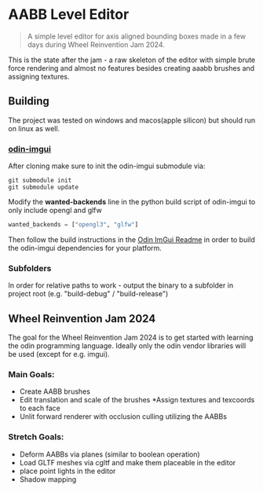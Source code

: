 # AABB Level Editor
> A simple level editor for axis aligned bounding boxes made in a few days during Wheel Reinvention Jam 2024. 

This is the state after the jam - a raw skeleton of the editor with simple brute force rendering and almost no features besides creating aaabb brushes and assigning textures.

## Building
The project was tested on windows and macos(apple silicon) but should run on linux as well.

### [odin-imgui](https://gitlab.com/L-4/odin-imgui)
After cloning make sure to init the odin-imgui submodule via:

```shell 
git submodule init  
git submodule update
```

Modify the **wanted-backends** line in the python build script of odin-imgui to only include opengl and glfw 
```python
wanted_backends = ["opengl3", "glfw"]
```
Then follow the build instructions in the [Odin ImGui Readme](https://gitlab.com/L-4/odin-imgui/-/blob/main/README.md) in order to build the odin-imgui dependencies for your platform.

### Subfolders
In order for relative paths to work - output the binary to a subfolder in project root (e.g. "build-debug" / "build-release")

## Wheel Reinvention Jam 2024
The goal for the Wheel Reinvention Jam 2024 is to get started with learning the odin programming language. Ideally only the odin vendor libraries will be used (except for e.g. imgui).

### Main Goals:
* Create AABB brushes 
* Edit translation and scale of the brushes
*Assign textures and texcoords to each face
* Unlit forward renderer with occlusion culling utilizing the AABBs

### Stretch Goals:
* Deform AABBs via planes (similar to boolean operation)
* Load GLTF meshes via cgltf and make them placeable in the editor
* place point lights in the editor
* Shadow mapping
